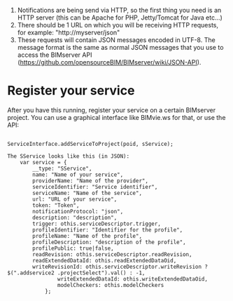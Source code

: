 1. Notifications are being send via HTTP, so the first thing you need is an HTTP server (this can be Apache for PHP, Jetty/Tomcat for Java etc...)
2. There should be 1 URL on which you will be receiving HTTP requests, for example: "http://myserver/json"
3. These requests will contain JSON messages encoded in UTF-8. The message format is the same as normal JSON messages that you use to access the BIMserver API (https://github.com/opensourceBIM/BIMserver/wiki/JSON-API).

# Register your service

After you have this running, register your service on a certain BIMserver project. You can use a graphical interface like BIMvie.ws for that, or use the API:
```

ServiceInterface.addServiceToProject(poid, sService);

The SService looks like this (in JSON):
	var service = {
		__type: "SService",
		name: "Name of your service",
		providerName: "Name of the provider",
		serviceIdentifier: "Service identifier",
		serviceName: "Name of the service",
		url: "URL of your service",
		token: "Token",
		notificationProtocol: "json",
		description: "description",
		trigger: othis.serviceDescriptor.trigger,
		profileIdentifier: "Identifier for the profile",
		profileName: "Name of the profile",
		profileDescription: "description of the profile",
		profilePublic: true|false,
		readRevision: othis.serviceDescriptor.readRevision,
		readExtendedDataId: othis.readExtendedDataOid,
		writeRevisionId: othis.serviceDescriptor.writeRevision ? $(".addservice2 .projectSelect").val() : -1,
				writeExtendedDataId: othis.writeExtendedDataOid,
				modelCheckers: othis.modelCheckers
			};

```